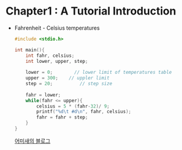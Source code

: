 # Chapter1 : A Tutorial Introduction



- Fahrenheit - Celsius temperatures

  ~~~ c
  #include <stdio.h>
  
  int main(){
      int fahr, celsius;
      int lower, upper, step;
      
      lower = 0;        // lower limit of temperatures table
      upper = 300;	  // uppler limit
      step = 20; 		  // step size
      
      fahr = lower;
      while(fahr <= upper){
          celsius = 5 * (fahr-32)/ 9;
          printf("%d\t #d\n", fahr, celsius);
          fahr = fahr + step;
      }
  }
  ~~~

  [어미새의 블로그](https://steemit.com/@yahweh87)
